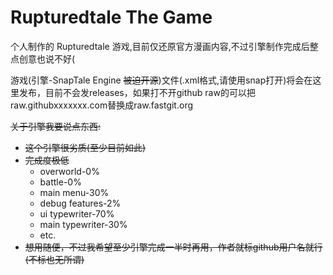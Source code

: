 # Rupturedtale The Game
个人制作的 Rupturedtale 游戏,目前仅还原官方漫画内容,不过引擎制作完成后整点创意也说不好(

游戏(引擎-SnapTale Engine ~~被迫开源~~)文件(.xml格式,请使用snap打开)将会在这里发布，目前不会发releases，如果打不开github raw的可以把raw.githubxxxxxxx.com替换成raw.fastgit.org

~~关于引擎我要说点东西:~~
- ~~这个引擎很劣质(至少目前如此)~~
- ~~完成度极低~~
   + overworld-0%
   + battle-0%
   + main menu-30%
   + debug features-2%
   + ui typewriter-70%
   + main typewriter-30%
   + etc.
- ~~想用随便，不过我希望至少引擎完成一半时再用，作者就标github用户名就行(不标也无所谓)~~
